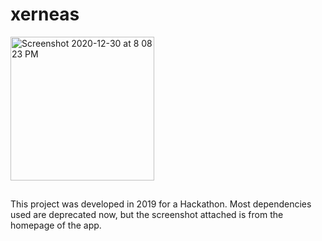 # xerneas

<img width="230" alt="Screenshot 2020-12-30 at 8 08 23 PM" src="https://user-images.githubusercontent.com/111908319/188488994-442cbdcd-1076-4fdb-ad46-a31a4035f9b1.png">


##

This project was developed in 2019 for a Hackathon. Most dependencies used are deprecated now, but the screenshot attached is from the homepage of the app.

